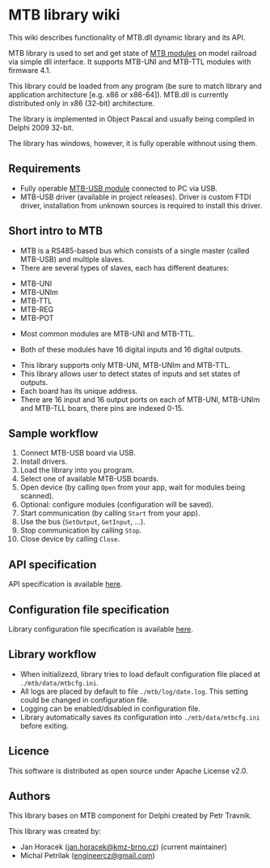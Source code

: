# MTB library wiki

This wiki describes functionality of MTB.dll dynamic library and its API.

MTB library is used to set and get state of [MTB modules](http://mtb.kmz-brno.cz)
on model railroad via simple dll interface. It supports MTB-UNI and MTB-TTL
modules with firmware 4.1.

This library could be loaded from any program (be sure to match library and
application architecture [e.g. x86 or x86-64]). MTB.dll is currently distributed
only in x86 (32-bit) architecture.

The library is implemented in Object Pascal and usually being compiled in
Delphi 2009 32-bit.

The library has windows, however, it is fully operable withnout using them.

## Requirements

 * Fully operable [MTB-USB module](http://mtb.kmz-brno.cz/modul_usb.htm)
   connected to PC via USB.
 * MTB-USB driver (available in project releases). Driver is custom FTDI driver,
   installation from unknown sources is required to install this driver.

## Short intro to MTB

 * MTB is a RS485-based bus which consists of a single master (called MTB-USB)
   and multiple slaves.
 * There are several types of slaves, each has different deatures:
  - MTB-UNI
  - MTB-UNIm
  - MTB-TTL
  - MTB-REG
  - MTB-POT
 * Most common modules are MTB-UNI and MTB-TTL.
  - Both of these modules have 16 digital inputs and 16 digital outputs.
 * This library supports only MTB-UNI, MTB-UNIm and MTB-TTL.
 * This library allows user to detect states of inputs and set states of outputs.
 * Each board has its unique address.
 * There are 16 input and 16 output ports on each of MTB-UNI, MTB-UNIm and
   MTB-TLL boars, there pins are indexed 0-15.

## Sample workflow

 1.  Connect MTB-USB board via USB.
 2.  Install drivers.
 3.  Load the library into you program.
 4.  Select one of available MTB-USB boards.
 5.  Open device (by calling `Open` from your app, wait for modules being scanned).
 6.  Optional: configure modules (configuration will be saved).
 7.  Start communication (by calling `Start` from your app).
 8.  Use the bus (`SetOutput`, `GetInput`, ...).
 9.  Stop communication by calling `Stop`.
 10. Close device by calling `Close`.

## API specification

API specification is available [here](api-specs).

## Configuration file specification

Library configuration file specification is available [here](config).

## Library workflow

 * When initializezd, library tries to load default configuration file
   placed at `./mtb/data/mtbcfg.ini`.
 * All logs are placed by default to file `./mtb/log/date.log`. This setting
   could be changed in configuration file.
 * Logging can be enabled/disabled in configuration file.
 * Library automatically saves its configuration into `./mtb/data/mtbcfg.ini`
   before exiting.

## Licence

This software is distributed as open source under Apache License v2.0.

## Authors

This library bases on MTB component for Delphi created by Petr Travnik.

This library was created by:
 * Jan Horacek (jan.horacek@kmz-brno.cz) (current maintainer)
 * Michal Petrilak (engineercz@gmail.com)
